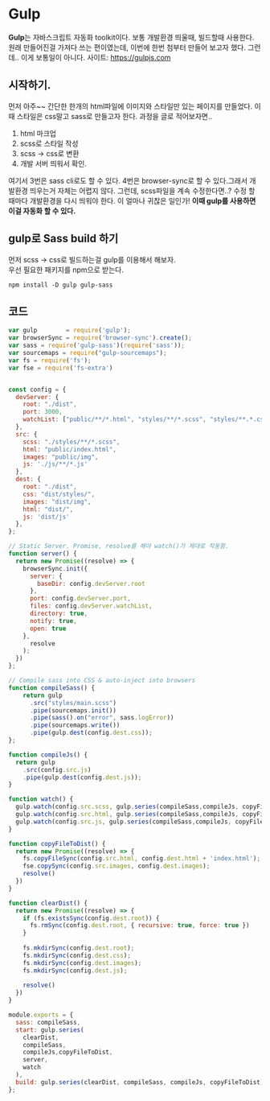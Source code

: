 # Gulp 
**Gulp**는 자바스크립트 자동화 toolkit이다. 보통 개발환경 띄울때, 빌드할때 사용한다.  
원래 만들어진걸 가져다 쓰는 편이였는데, 이번에 한번 첨부터 만들어 보고자 했다. 그런데.. 이게 보통일이 아니다.
사이트: https://gulpjs.com

## 시작하기.
먼저 아주~~ 간단한 한개의 html파일에 이미지와 스타일만 있는 페이지를 만들었다. 이때 스타일은 css말고 sass로 만들고자 한다. 과정을 글로 적어보자면..
1. html 마크업
2. scss로 스타일 작성
3. scss -> css로 변환
4. 개발 서버 띄워서 확인.

여기서 3번은 sass cli로도 할 수 있다. 4번은 browser-sync로 할 수 있다.그래서 개발환경 띄우는거 자체는 어렵지 않다. 그런데, scss파일을 계속 수정한다면..? 수정 할 때마다 개발환경을 다시 띄워야 한다. 이 얼마나 귀찮은 일인가! **이때 gulp를 사용하면 이걸 자동화 할 수 있다.**

## gulp로 Sass build 하기
먼저 scss -> css로 빌드하는걸 gulp를 이용해서 해보자.  
우선 필요한 패키지를 npm으로 받는다.
```
npm install -D gulp gulp-sass
```


## 코드 
```js
var gulp        = require('gulp');
var browserSync = require('browser-sync').create();
var sass = require('gulp-sass')(require('sass'));
var sourcemaps = require("gulp-sourcemaps");
var fs = require('fs');
var fse = require('fs-extra')


const config = {
  devServer: {
    root: "./dist",
    port: 3000,
    watchList: ["public/**/*.html", "styles/**/*.scss", "styles/**.*.css"],
  },
  src: {
    scss: "./styles/**/*.scss",
    html: "public/index.html",
    images: "public/img",
    js: './js/**/*.js'
  },
  dest: {
    root: "./dist",
    css: "dist/styles/",
    images: "dist/img",
    html: "dist/",
    js: 'dist/js'
  },
};

// Static Server. Promise, resolve를 해야 watch()가 제대로 작동함.
function server() {
  return new Promise((resolve) => {
    browserSync.init({
      server: {
        baseDir: config.devServer.root
      },
      port: config.devServer.port,
      files: config.devServer.watchList,
      directory: true,
      notify: true,
      open: true
    },
      resolve
    );
  })
};

// Compile sass into CSS & auto-inject into browsers
function compileSass() {
    return gulp
      .src("styles/main.scss")
      .pipe(sourcemaps.init())
      .pipe(sass().on("error", sass.logError))
      .pipe(sourcemaps.write())
      .pipe(gulp.dest(config.dest.css));
};

function compileJs() {
  return gulp
    .src(config.src.js)
    .pipe(gulp.dest(config.dest.js));
}

function watch() {
  gulp.watch(config.src.scss, gulp.series(compileSass,compileJs, copyFileToDist))
  gulp.watch(config.src.html, gulp.series(compileSass,compileJs, copyFileToDist))
  gulp.watch(config.src.js, gulp.series(compileSass,compileJs, copyFileToDist));
}

function copyFileToDist() {
  return new Promise((resolve) => {
    fs.copyFileSync(config.src.html, config.dest.html + 'index.html');
    fse.copySync(config.src.images, config.dest.images);
    resolve()
  })
}

function clearDist() {
  return new Promise((resolve) => {
    if (fs.existsSync(config.dest.root)) {
      fs.rmSync(config.dest.root, { recursive: true, force: true })
    }
   
    fs.mkdirSync(config.dest.root);
    fs.mkdirSync(config.dest.css);
    fs.mkdirSync(config.dest.images);
    fs.mkdirSync(config.dest.js);
    
    resolve()
  })
}

module.exports = {
  sass: compileSass,
  start: gulp.series(
    clearDist,
    compileSass,
    compileJs,copyFileToDist,
    server,
    watch
  ),
  build: gulp.series(clearDist, compileSass, compileJs, copyFileToDist),
};
```